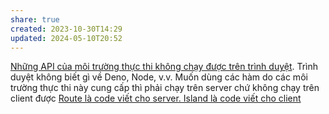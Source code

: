 ```yaml
---
share: true
created: 2023-10-30T14:29
updated: 2024-05-10T20:52
---
```


[Những API của môi trường thực thi không chạy được trên trình duyệt](../../../Ng%C3%B4n%20ng%E1%BB%AF/Ng%C3%B4n%20ng%E1%BB%AF%20l%E1%BA%ADp%20tr%C3%ACnh/JavaScript%20v%C3%A0%20Python/JavaScript/Runtime/Nh%E1%BB%AFng%20API%20c%E1%BB%A7a%20m%C3%B4i%20tr%C6%B0%E1%BB%9Dng%20th%E1%BB%B1c%20thi%20kh%C3%B4ng%20ch%E1%BA%A1y%20%C4%91%C6%B0%E1%BB%A3c%20tr%C3%AAn%20tr%C3%ACnh%20duy%E1%BB%87t.md). Trình duyệt không biết gì về Deno, Node, v.v. Muốn dùng các hàm do các môi trường thực thi này cung cấp thì phải chạy trên server chứ không chạy trên client được
[Route là code viết cho server. Island là code viết cho client](../Route%20l%C3%A0%20code%20vi%E1%BA%BFt%20cho%20server.%20Island%20l%C3%A0%20code%20vi%E1%BA%BFt%20cho%20client.md)
